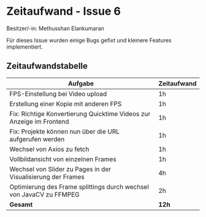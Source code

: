 # Zeitaufwand - Issue 6

Besitzer/-in: Methusshan Elankumaran

Für dieses Issue wurden einige Bugs gefixt und kleinere Features implementiert.

## Zeitaufwandstabelle

| Aufgabe | Zeitaufwand |
| --- | --- |
| FPS-Einstellung bei Video upload | 1h |
| Erstellung einer Kopie mit anderen FPS | 1h |
| Fix: Richtige Konvertierung Quicktime Videos zur Anzeige im Frontend | 1h |
| Fix: Projekte können nun über die URL aufgerufen werden | 1h |
| Wechsel von Axios zu fetch | 1h |
| Vollbildansicht von einzelnen Frames | 1h |
| Wechsel von Slider zu Pages in der Visualisierung der Frames | 4h |
| Optimierung des Frame splittings durch wechsel von JavaCV zu FFMPEG | 2h | 
| **Gesamt** | **12h** |
